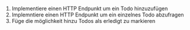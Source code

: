 1. Implementiere einen HTTP Endpunkt um ein Todo hinzuzufügen
2. Implemntiere einen HTTP Endpunkt um ein einzelnes Todo abzufragen
3. Füge die möglichkeit hinzu Todos als erledigt zu markieren